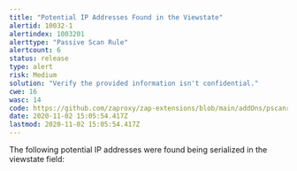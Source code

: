 ```yaml
---
title: "Potential IP Addresses Found in the Viewstate"
alertid: 10032-1
alertindex: 1003201
alerttype: "Passive Scan Rule"
alertcount: 6
status: release
type: alert
risk: Medium
solution: "Verify the provided information isn't confidential."
cwe: 16
wasc: 14
code: https://github.com/zaproxy/zap-extensions/blob/main/addOns/pscanrules/src/main/java/org/zaproxy/zap/extension/pscanrules/ViewstateScanRule.java
date: 2020-11-02 15:05:54.417Z
lastmod: 2020-11-02 15:05:54.417Z
---
```

The following potential IP addresses were found being serialized in the viewstate field:
